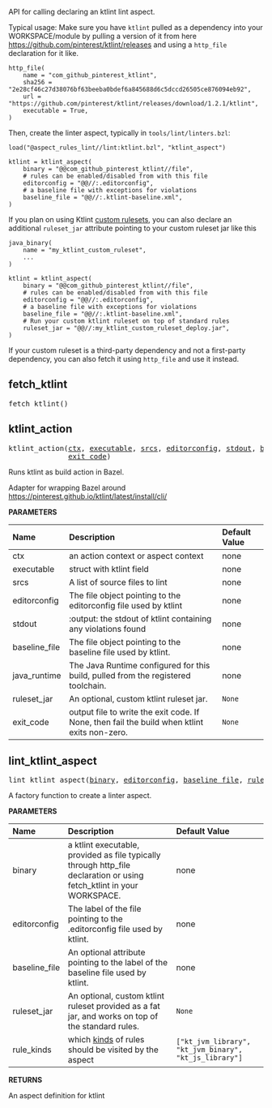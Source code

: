 <!-- Generated with Stardoc: http://skydoc.bazel.build -->

API for calling declaring an ktlint lint aspect.

Typical usage:
Make sure you have `ktlint` pulled as a dependency into your WORKSPACE/module by pulling a version of it from here
https://github.com/pinterest/ktlint/releases and using a `http_file` declaration for it like.

```
http_file(
    name = "com_github_pinterest_ktlint",
    sha256 = "2e28cf46c27d38076bf63beeba0bdef6a845688d6c5dccd26505ce876094eb92",
    url = "https://github.com/pinterest/ktlint/releases/download/1.2.1/ktlint",
    executable = True,
)
```

Then, create the linter aspect, typically in `tools/lint/linters.bzl`:

```starlark
load("@aspect_rules_lint//lint:ktlint.bzl", "ktlint_aspect")

ktlint = ktlint_aspect(
    binary = "@@com_github_pinterest_ktlint//file",
    # rules can be enabled/disabled from with this file
    editorconfig = "@@//:.editorconfig",
    # a baseline file with exceptions for violations
    baseline_file = "@@//:.ktlint-baseline.xml",
)
```

If you plan on using Ktlint [custom rulesets](https://pinterest.github.io/ktlint/1.2.1/install/cli/#rule-sets), you can also declare
an additional `ruleset_jar` attribute pointing to your custom ruleset jar like this

```
java_binary(
    name = "my_ktlint_custom_ruleset",
    ...
)

ktlint = ktlint_aspect(
    binary = "@@com_github_pinterest_ktlint//file",
    # rules can be enabled/disabled from with this file
    editorconfig = "@@//:.editorconfig",
    # a baseline file with exceptions for violations
    baseline_file = "@@//:.ktlint-baseline.xml",
    # Run your custom ktlint ruleset on top of standard rules
    ruleset_jar = "@@//:my_ktlint_custom_ruleset_deploy.jar",
)
```

If your custom ruleset is a third-party dependency and not a first-party dependency, you can also fetch it using `http_file` and use it instead.


<a id="fetch_ktlint"></a>

## fetch_ktlint

<pre>
fetch_ktlint()
</pre>





<a id="ktlint_action"></a>

## ktlint_action

<pre>
ktlint_action(<a href="#ktlint_action-ctx">ctx</a>, <a href="#ktlint_action-executable">executable</a>, <a href="#ktlint_action-srcs">srcs</a>, <a href="#ktlint_action-editorconfig">editorconfig</a>, <a href="#ktlint_action-stdout">stdout</a>, <a href="#ktlint_action-baseline_file">baseline_file</a>, <a href="#ktlint_action-java_runtime">java_runtime</a>, <a href="#ktlint_action-ruleset_jar">ruleset_jar</a>,
              <a href="#ktlint_action-exit_code">exit_code</a>)
</pre>

 Runs ktlint as build action in Bazel.

Adapter for wrapping Bazel around
https://pinterest.github.io/ktlint/latest/install/cli/


**PARAMETERS**


| Name  | Description | Default Value |
| :------------- | :------------- | :------------- |
| <a id="ktlint_action-ctx"></a>ctx |  an action context or aspect context   |  none |
| <a id="ktlint_action-executable"></a>executable |  struct with ktlint field   |  none |
| <a id="ktlint_action-srcs"></a>srcs |  A list of source files to lint   |  none |
| <a id="ktlint_action-editorconfig"></a>editorconfig |  The file object pointing to the editorconfig file used by ktlint   |  none |
| <a id="ktlint_action-stdout"></a>stdout |  :output:  the stdout of ktlint containing any violations found   |  none |
| <a id="ktlint_action-baseline_file"></a>baseline_file |  The file object pointing to the baseline file used by ktlint.   |  none |
| <a id="ktlint_action-java_runtime"></a>java_runtime |  The Java Runtime configured for this build, pulled from the registered toolchain.   |  none |
| <a id="ktlint_action-ruleset_jar"></a>ruleset_jar |  An optional, custom ktlint ruleset jar.   |  <code>None</code> |
| <a id="ktlint_action-exit_code"></a>exit_code |  output file to write the exit code. If None, then fail the build when ktlint exits non-zero.   |  <code>None</code> |


<a id="lint_ktlint_aspect"></a>

## lint_ktlint_aspect

<pre>
lint_ktlint_aspect(<a href="#lint_ktlint_aspect-binary">binary</a>, <a href="#lint_ktlint_aspect-editorconfig">editorconfig</a>, <a href="#lint_ktlint_aspect-baseline_file">baseline_file</a>, <a href="#lint_ktlint_aspect-ruleset_jar">ruleset_jar</a>, <a href="#lint_ktlint_aspect-rule_kinds">rule_kinds</a>)
</pre>

A factory function to create a linter aspect.

**PARAMETERS**


| Name  | Description | Default Value |
| :------------- | :------------- | :------------- |
| <a id="lint_ktlint_aspect-binary"></a>binary |  a ktlint executable, provided as file typically through http_file declaration or using fetch_ktlint in your WORKSPACE.   |  none |
| <a id="lint_ktlint_aspect-editorconfig"></a>editorconfig |  The label of the file pointing to the .editorconfig file used by ktlint.   |  none |
| <a id="lint_ktlint_aspect-baseline_file"></a>baseline_file |  An optional attribute pointing to the label of the baseline file used by ktlint.   |  none |
| <a id="lint_ktlint_aspect-ruleset_jar"></a>ruleset_jar |  An optional, custom ktlint ruleset provided as a fat jar, and works on top of the standard rules.   |  <code>None</code> |
| <a id="lint_ktlint_aspect-rule_kinds"></a>rule_kinds |  which [kinds](https://bazel.build/query/language#kind) of rules should be visited by the aspect   |  <code>["kt_jvm_library", "kt_jvm_binary", "kt_js_library"]</code> |

**RETURNS**

An aspect definition for ktlint


